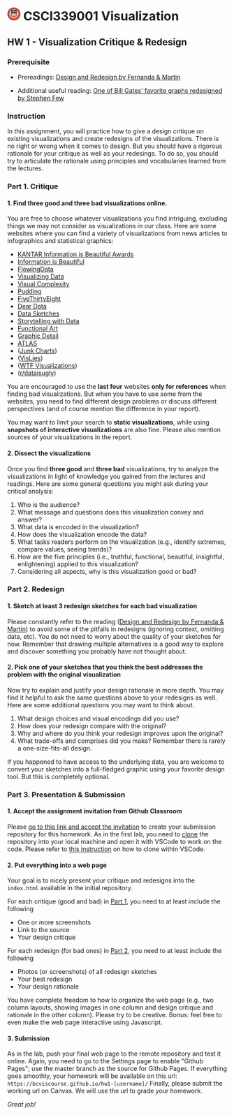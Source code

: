 
# <img src="img/logo.png" width="30px"> CSCI339001 Visualization


## HW 1 - Visualization Critique & Redesign

### Prerequisite
* Prereadings: [Design and Redesign by Fernanda & Martin](https://bcviscourse.github.io/assets/readings/Design%20and%20Redesign%20-%20Fernanda%20&%20Martin%20-%20Medium.pdf)


* Additional useful reading: [One of Bill Gates’ favorite graphs redesigned by Stephen Few](https://www.perceptualedge.com/blog/?p=1829)


### Instruction

In this assignment, you will practice how to give a design critique on existing visualizations and create redesigns of the visualizations. There is no right or wrong when it comes to design. But you should have a rigorous rationale for your critique as well as your redesings. To do so, you should try to articulate the rationale using principles and vocabularies learned from the lectures.

### Part 1. Critique

#### 1. Find three good and three bad visualizations online.

You are free to choose whatever visualizations you find intriguing, excluding things we may not consider as visualizations in our class. Here are some websites where you can find a variety of visualizations from news articles to infographics and statistical graphics:

- [KANTAR Information is Beautiful Awards](https://www.informationisbeautifulawards.com/showcase)
- [Information is Beautiful](https://informationisbeautiful.net/)
- [FlowingData](https://flowingdata.com/)
- [Visualizing Data](https://www.visualisingdata.com/blog/)
- [Visual Complexity](http://www.visualcomplexity.com/vc/)
- [Pudding](https://pudding.cool/archives/)
- [FiveThirtyEight](https://fivethirtyeight.com/)
- [Dear Data](http://www.dear-data.com/by-week)
- [Data Sketches](http://www.datasketch.es/)
- [Storytelling with Data](http://www.storytellingwithdata.com/)
- [Functional Art](http://www.thefunctionalart.com/)
- [Graphic Detail](https://www.economist.com/graphic-detail/)
- [ATLAS](https://www.theatlas.com/)
- ([Junk Charts](https://junkcharts.typepad.com))
- ([VisLies](http://www.vislies.org/))
- ([WTF Visualizations](https://viz.wtf/))
- ([r/dataisugly](https://www.reddit.com/r/dataisugly/))


You are encouraged to use the **last four** websites **only for references** when finding bad visualizations. But when you have to use some from the websites, you need to find different design problems or discuss different perspectives (and of course mention the difference in your report). 

You may want to limit your search to **static visualizations**, while using **snapshots of interactive visualizations** are also fine. Please also mention sources of your visualizations in the report.

#### 2. Dissect the visualizations 

Once you find **three good** and **three bad** visualizations, try to analyze the visualizations in light of knowledge you gained from the lectures and readings. Here are some general questions you might ask during your critical analysis:

1. Who is the audience?
2. What message and questions does this visualization convey and answer?
3. What data is encoded in the visualization?
4. How does the visualization encode the data?
5. What tasks readers perform on the visualization (e.g., identify extremes, compare values, seeing trends)?
6. How are the five principles (i.e., truthful, functional, beautiful, insightful, enlightening) applied to this visualization?
7. Considering all aspects, why is this visualization good or bad?


### Part 2. Redesign

#### 1. Sketch at least 3 redesign sketches for each bad visualization

Please constantly refer to the reading ([Design and Redesign by Fernanda & Martin](https://bcviscourse.github.io/assets/readings/Design%20and%20Redesign%20-%20Fernanda%20&%20Martin%20-%20Medium.pdf)) to avoid some of the pitfalls in redesigns (ignoring context, omitting data, etc). You do not need to worry about the quality of your sketches for now. Remember that drawing multiple alternatives is a good way to explore and discover something you probably have not thought about. 


#### 2. Pick one of your sketches that you think the best addresses the problem with the original visualization

Now try to explain and justify your design rationale in more depth. You may find it helpful to ask the same questions above to your redesigns as well. Here are some additional questions you may want to think about.

1. What design choices and visual encodings did you use?
2. How does your redesign compare with the original?
3. Why and where do you think your redesign improves upon the original?
4. What trade-offs and comprises did you make? Remember there is rarely a one-size-fits-all design. 


If you happened to have access to the underlying data, you are welcome to convert your sketches into a full-fledged graphic using your favorite design tool. But this is completely optional.

### Part 3. Presentation & Submission


#### 1. Accept the assignment invitation from Github Classroom


Please [go to this link and accept the invitation](https://classroom.github.com/a/OHCcA6TK) to create your submission repository for this homework. As in the first lab, you need to [clone](https://www.atlassian.com/git/tutorials/setting-up-a-repository/git-clone) the repository into your local machine and open it with VSCode to work on the code. Please refer to [this instruction]((https://code.visualstudio.com/docs/editor/versioncontrol#_cloning-a-repository)) on how to clone within VSCode.



#### 2. Put everything into a web page 

Your goal is to nicely present your critique and redesigns into the ```index.html``` available in the initial repository. 

For each critique (good and bad) in [Part 1](#part-1.-critique), you need to at least include the following
* One or more screenshots
* Link to the source
* Your design critique 

For each redesign (for bad ones) in [Part 2](#part-2.-redesign), you need to at least include the following
* Photos (or screenshots) of  all redesign sketches
* Your best redesign
* Your design rationale


You have complete freedom to how to organize the web page (e.g., two column layouts, showing images in one column and design critique and rationale in the other column). Please try to be creative. Bonus: feel free to even make the web page interactive using Javascript.


#### 3. Submission

As in the lab, push your final web page to the remote repository and test it online. Again, you need to go to the Settings page to enable "Github Pages"; use the master branch as the source for Github Pages. If everything goes smoothly, your homework will be available on this url: ```https://bcviscourse.github.io/hw1-[username]/``` Finally, please submit the working url on Canvas. We will use the url to grade your homework. 

*Great job!*
